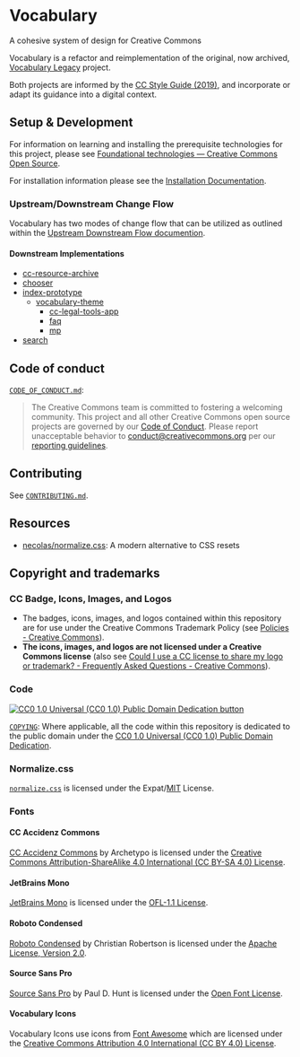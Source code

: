 # Vocabulary
A cohesive system of design for Creative Commons

Vocabulary is a refactor and reimplementation of the original, now archived, [Vocabulary Legacy][vocabulary-legacy] project.

Both projects are informed by the  [CC Style Guide (2019)][cc-style-guide], and incorporate or adapt its guidance into a digital context.


[vocabulary-legacy]: https://creativecommons.org/wp-content/uploads/2019/10/Creative-Commons-Style-Guide-2019.pdf 
[cc-style-guide]: https://github.com/cc-archive/vocabulary-legacy


## Setup & Development

For information on learning and installing the prerequisite technologies for this project, please see [Foundational technologies — Creative Commons Open Source][found-tech].


For installation information please see the [Installation Documentation][vocabulary-docs].

[found-tech]: https://opensource.creativecommons.org/contributing-code/foundational-tech/
[vocabulary-docs]: https://vocabulary-docs.netlify.app/#installation

### Upstream/Downstream Change Flow

Vocabulary has two modes of change flow that can be utilized as outlined within the [Upstream Downstream Flow documention](https://vocabulary-docs.netlify.app/#upstream-downstream-change-flow).

#### Downstream Implementations

* [cc-resource-archive](https://github.com/creativecommons/cc-resource-archive)
* [chooser](https://github.com/creativecommons/chooser)
* [index-prototype](https://github.com/creativecommons/index-prototype)
  - [vocabulary-theme](https://github.com/creativecommons/vocabulary-theme)
    - [cc-legal-tools-app](https://github.com/creativecommons/cc-legal-tools-app)
    - [faq](https://github.com/creativecommons/faq)
    - [mp](https://github.com/creativecommons/mp)
* [search](https://github.com/creativecommons/search)

## Code of conduct

[`CODE_OF_CONDUCT.md`][org-coc]:
> The Creative Commons team is committed to fostering a welcoming community.
> This project and all other Creative Commons open source projects are governed
> by our [Code of Conduct][code_of_conduct]. Please report unacceptable
> behavior to [conduct@creativecommons.org](mailto:conduct@creativecommons.org)
> per our [reporting guidelines][reporting_guide].

[org-coc]: https://github.com/creativecommons/.github/blob/main/CODE_OF_CONDUCT.md
[code_of_conduct]: https://opensource.creativecommons.org/community/code-of-conduct/
[reporting_guide]: https://opensource.creativecommons.org/community/code-of-conduct/enforcement/


## Contributing

See [`CONTRIBUTING.md`][org-contrib].

[org-contrib]: https://github.com/creativecommons/.github/blob/main/CONTRIBUTING.md


## Resources

- [necolas/normalize.css](https://github.com/necolas/normalize.css):  A modern
  alternative to CSS resets


## Copyright and trademarks


### CC Badge, Icons, Images, and Logos

- The badges, icons, images, and logos contained within this repository are
  for use under the Creative Commons Trademark Policy (see [Policies - Creative
  Commons][ccpolicies]).
- **The icons, images, and logos are not licensed under a Creative Commons
  license** (also see [Could I use a CC license to share my logo or
  trademark? - Frequently Asked Questions - Creative Commons][tmfaq]).

[ccpolicies]: https://creativecommons.org/policies
[tmfaq]: https://creativecommons.org/faq/#could-i-use-a-cc-license-to-share-my-logo-or-trademark


### Code

[![CC0 1.0 Universal (CC0 1.0) Public Domain Dedication
button][cc-zero-png]][cc-zero]

[`COPYING`](COPYING): Where applicable, all the code within this repository is dedicated to
the public domain under the [CC0 1.0 Universal (CC0 1.0) Public Domain
Dedication][cc-zero].

[cc-zero-png]: https://licensebuttons.net/l/zero/1.0/88x31.png "CC0 1.0 Universal (CC0 1.0) Public Domain Dedication button"
[cc-zero]: https://creativecommons.org/publicdomain/zero/1.0/ "Creative Commons — CC0 1.0 Universal"


### Normalize.css

[`normalize.css`](src/vocabulary/css/vendor/normalize.css) is licensed under
the Expat/[MIT][mit] License.

[mit]: https://opensource.org/license/mit/


### Fonts


#### CC Accidenz Commons

[CC Accidenz Commons][cc-accidenz-commons] by Archetypo is licensed under the [Creative
Commons Attribution-ShareAlike 4.0 International (CC BY-SA 4.0)
License][ccbysa40].

[cc-accidenz-commons]: https://creativecommons.org/2019/10/28/accidenz-commons-open-licensed-font/
[ccbysa40]: https://creativecommons.org/licenses/by-sa/4.0/


#### JetBrains Mono

[JetBrains Mono][jetbrainsmono] is licensed under the [OFL-1.1 License][ofl].

[jetbrainsmono]: https://www.jetbrains.com/lp/mono/
[ofl]: https://github.com/JetBrains/JetBrainsMono/blob/master/OFL.txt


#### Roboto Condensed

[Roboto Condensed][robotocondensed] by Christian Robertson is licensed under
the [Apache License, Version 2.0][apache20].

[robotocondensed]: https://fonts.google.com/specimen/Roboto+Condensed
[apache20]: http://www.apache.org/licenses/LICENSE-2.0


#### Source Sans Pro

[Source Sans Pro][sourcesanspro] by Paul D. Hunt is licensed under the [Open
Font License][oflsil].

[sourcesanspro]: https://fonts.adobe.com/fonts/source-sans
[oflsil]: https://scripts.sil.org/cms/scripts/page.php?site_id=nrsi&id=OFL


#### Vocabulary Icons

Vocabulary Icons use icons from [Font Awesome][fontawesome] which are licensed
under the [Creative Commons Attribution 4.0 International (CC BY 4.0)
License][ccbysa40].

[fontawesome]: https://fontawesome.com/
[ccby40]: https://creativecommons.org/licenses/by/4.0/